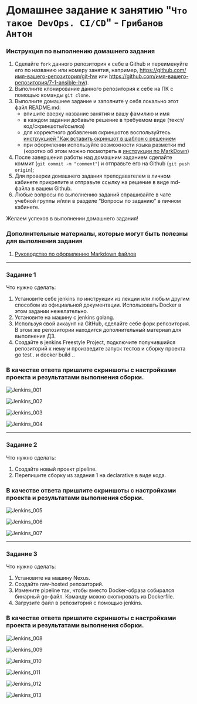 # Домашнее задание к занятию "`Что такое DevOps. CI/CD`" - `Грибанов Антон`


### Инструкция по выполнению домашнего задания

   1. Сделайте `fork` данного репозитория к себе в Github и переименуйте его по названию или номеру занятия, например, https://github.com/имя-вашего-репозитория/git-hw или  https://github.com/имя-вашего-репозитория/7-1-ansible-hw).
   2. Выполните клонирование данного репозитория к себе на ПК с помощью команды `git clone`.
   3. Выполните домашнее задание и заполните у себя локально этот файл README.md:
      - впишите вверху название занятия и вашу фамилию и имя
      - в каждом задании добавьте решение в требуемом виде (текст/код/скриншоты/ссылка)
      - для корректного добавления скриншотов воспользуйтесь [инструкцией "Как вставить скриншот в шаблон с решением](https://github.com/netology-code/sys-pattern-homework/blob/main/screen-instruction.md)
      - при оформлении используйте возможности языка разметки md (коротко об этом можно посмотреть в [инструкции  по MarkDown](https://github.com/netology-code/sys-pattern-homework/blob/main/md-instruction.md))
   4. После завершения работы над домашним заданием сделайте коммит (`git commit -m "comment"`) и отправьте его на Github (`git push origin`);
   5. Для проверки домашнего задания преподавателем в личном кабинете прикрепите и отправьте ссылку на решение в виде md-файла в вашем Github.
   6. Любые вопросы по выполнению заданий спрашивайте в чате учебной группы и/или в разделе “Вопросы по заданию” в личном кабинете.
   
Желаем успехов в выполнении домашнего задания!
   
### Дополнительные материалы, которые могут быть полезны для выполнения задания

1. [Руководство по оформлению Markdown файлов](https://gist.github.com/Jekins/2bf2d0638163f1294637#Code)

---

### Задание 1
Что нужно сделать:

  1. Установите себе jenkins по инструкции из лекции или любым другим способом из официальной документации. Использовать Docker в этом задании нежелательно.
  2. Установите на машину с jenkins golang.
  3. Используя свой аккаунт на GitHub, сделайте себе форк репозитория. В этом же репозитории находится дополнительный материал для выполнения ДЗ.
  4. Создайте в jenkins Freestyle Project, подключите получившийся репозиторий к нему и произведите запуск тестов и сборку проекта go test . и docker build ..
### В качестве ответа пришлите скриншоты с настройками проекта и результатами выполнения сборки.


![Jenkins_001](https://github.com/Qshar1408/gitlab_hw_8.02/blob/main/img/001.png)

![Jenkins_002](https://github.com/Qshar1408/gitlab_hw_8.02/blob/main/img/002.png)

![Jenkins_003](https://github.com/Qshar1408/gitlab_hw_8.02/blob/main/img/003.png)

![Jenkins_004](https://github.com/Qshar1408/gitlab_hw_8.02/blob/main/img/004.png)

---

### Задание 2
Что нужно сделать:

  1. Создайте новый проект pipeline.
  2. Перепишите сборку из задания 1 на declarative в виде кода.
### В качестве ответа пришлите скриншоты с настройками проекта и результатами выполнения сборки.


![Jenkins_005](https://github.com/Qshar1408/gitlab_hw_8.02/blob/main/img/005.png)

![Jenkins_006](https://github.com/Qshar1408/gitlab_hw_8.02/blob/main/img/006.png)

![Jenkins_007](https://github.com/Qshar1408/gitlab_hw_8.02/blob/main/img/007.png)

---

### Задание 3
Что нужно сделать:

  1. Установите на машину Nexus.
  2. Создайте raw-hosted репозиторий.
  3. Измените pipeline так, чтобы вместо Docker-образа собирался бинарный go-файл. Команду можно скопировать из Dockerfile.
  4. Загрузите файл в репозиторий с помощью jenkins.
### В качестве ответа пришлите скриншоты с настройками проекта и результатами выполнения сборки.

![Jenkins_008](https://github.com/Qshar1408/gitlab_hw_8.02/blob/main/img/008.png)

![Jenkins_009](https://github.com/Qshar1408/gitlab_hw_8.02/blob/main/img/009.png)

![Jenkins_010](https://github.com/Qshar1408/gitlab_hw_8.02/blob/main/img/010.png)

![Jenkins_011](https://github.com/Qshar1408/gitlab_hw_8.02/blob/main/img/011.png)

![Jenkins_012](https://github.com/Qshar1408/gitlab_hw_8.02/blob/main/img/012.png)

![Jenkins_013](https://github.com/Qshar1408/gitlab_hw_8.02/blob/main/img/013.png)



